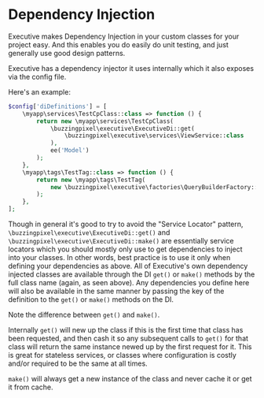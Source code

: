 # Dependency Injection

Executive makes Dependency Injection in your custom classes for your project easy. And this enables you do easily do unit testing, and just generally use good design patterns.

Executive has a dependency injector it uses internally which it also exposes via the config file.

Here's an example:

```php
$config['diDefinitions'] = [
    \myapp\services\TestCpClass::class => function () {
        return new \myapp\services\TestCpClass(
            \buzzingpixel\executive\ExecutiveDi::get(
                \buzzingpixel\executive\services\ViewService::class
            ),
            ee('Model')
        );
    },
    \myapp\tags\TestTag::class => function () {
        return new \myapp\tags\TestTag(
            new \buzzingpixel\executive\factories\QueryBuilderFactory::class
        );
    },
];
```

Though in general it's good to try to avoid the "Service Locator" pattern, `\buzzingpixel\executive\ExecutiveDi::get()` and `\buzzingpixel\executive\ExecutiveDi::make()` are essentially service locators which you should mostly only use to get dependencies to inject into your classes. In other words, best practice is to use it only when defining your dependencies as above. All of Executive's own dependency injected classes are available through the DI `get()` or `make()` methods by the full class name (again, as seen above). Any dependencies you define here will also be available in the same manner by passing the key of the definition to the `get()` or `make()` methods on the DI.

Note the difference between `get()` and `make()`.

Internally `get()` will new up the class if this is the first time that class has been requested, and then cash it so any subsequent calls to `get()` for that class will return the same instance newed up by the first request for it. This is great for stateless services, or classes where configuration is costly and/or required to be the same at all times.

`make()` will always get a new instance of the class and never cache it or get it from cache.
